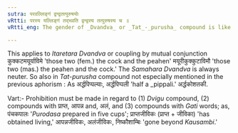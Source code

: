 ```yaml
---
sutra: परवल्लिङ्गं द्वन्द्वतत्पुरुषयोः
vRtti: परस्य यल्लिङ्गं तद्भवति द्वन्द्वस्य तत्पुरुषस्य च ॥
vRtti_eng: The gender of _Dvandva_ or _Tat_-_purusha_ compound is like that of the last word in it.

---
```

This applies to _Itaretara_ _Dvandva_ or coupling by mutual conjunction कुक्कटमयूर्याविमे 'those two (fem.) the cock and the peahen' मयूरीकुक्कुटाविमौ 'those two (mas.) the peahen and the cock.' The _Samahara_ _Dvandva_ is always neuter. So also in _Tat_-_purusha_ compound not especially mentioned in the previous aphorism : As अर्द्धपिप्पल्याः, अर्द्धपिप्पली 'half a _pippali.' अर्द्धकोशतकी.

Vart:- Prohibition must be made in regard to (1) _Dvigu_ compound, (2) compounds with प्राप्त, आपन्न and, अलं, and (3) compounds with _Gati_ words; as, पंचकपालः '_Purodasa_ prepared in five cups'; प्राप्तजीविकः (प्राप्त + जीविका) 'has obtained living,' आपन्नजीविकः, अलंजीविकः, निष्कौशाम्बिः 'gone beyond _Kausambi_.'